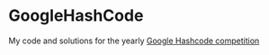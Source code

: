 # GoogleHashCode
My code and solutions for the yearly [Google Hashcode competition](https://codingcompetitions.withgoogle.com/hashcode)
